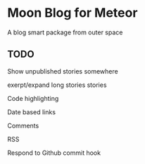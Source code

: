 # Moon Blog for Meteor

A blog smart package from outer space

## TODO

Show unpublished stories somewhere

exerpt/expand long stories stories

Code highlighting

Date based links

Comments

RSS

Respond to Github commit hook
